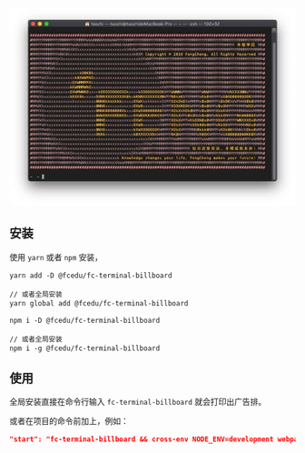 ![preview](https://github.com/fcedu/fc-terminal-billboard/blob/master/assets/preview.jpg)

## 安装

使用 `yarn` 或者 `npm` 安装，

```base
yarn add -D @fcedu/fc-terminal-billboard

// 或者全局安装
yarn global add @fcedu/fc-terminal-billboard

```

```base
npm i -D @fcedu/fc-terminal-billboard

// 或者全局安装
npm i -g @fcedu/fc-terminal-billboard
```

## 使用

全局安装直接在命令行输入 `fc-terminal-billboard` 就会打印出广告排。

或者在项目的命令前加上，例如：
```json
"start": "fc-terminal-billboard && cross-env NODE_ENV=development webpack-dev-server --open",
```